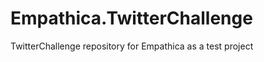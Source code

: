 Empathica.TwitterChallenge
==========================

TwitterChallenge repository for Empathica as a test project
